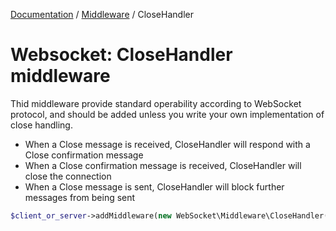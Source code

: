 [Documentation](../Index.md) / [Middleware](../Middleware.md) / CloseHandler

# Websocket: CloseHandler middleware

Thid middleware provide standard operability according to WebSocket protocol,
and should be added unless you write your own implementation of close handling.

* When a Close message is received, CloseHandler will respond with a Close confirmation message
* When a Close confirmation message is received, CloseHandler will close the connection
* When a Close message is sent, CloseHandler will block further messages from being sent

```php
$client_or_server->addMiddleware(new WebSocket\Middleware\CloseHandler());
```
